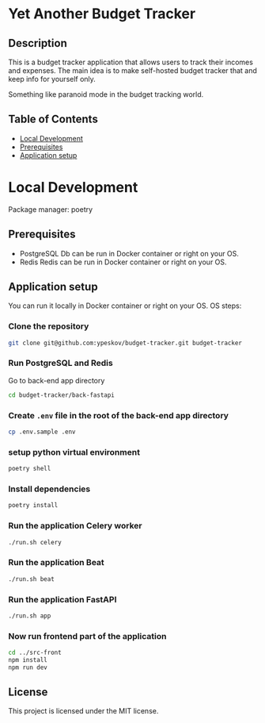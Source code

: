 # Yet Another Budget Tracker

## Description
This is a budget tracker application that allows users to track their incomes and expenses.
The main idea is to make self-hosted budget tracker that and keep info for yourself only.

Something like paranoid mode in the budget tracking world.

## Table of Contents
  - [Local Development](#local-development)
  - [Prerequisites](#prerequisites)
  - [Application setup](#application-setup)


# Local Development
Package manager: poetry


## Prerequisites
- PostgreSQL
Db can be run in Docker container or right on your OS.
- Redis
Redis can be run in Docker container or right on your OS.


## Application setup
You can run it locally in Docker container or right on your OS.
OS steps:
### Clone the repository
```bash
git clone git@github.com:ypeskov/budget-tracker.git budget-tracker
``` 
### Run PostgreSQL and Redis
Go to back-end app directory
```bash
cd budget-tracker/back-fastapi
```
### Create `.env` file in the root of the back-end app directory
```bash
cp .env.sample .env
```
### setup python virtual environment
```bash
poetry shell
```
### Install dependencies
```bash
poetry install
```
### Run the application Celery worker
```bash
./run.sh celery
```
### Run the application Beat
```bash
./run.sh beat
```
### Run the application FastAPI
```bash
./run.sh app
```
### Now run frontend part of the application
```bash
cd ../src-front
npm install
npm run dev
```

## License
This project is licensed under the MIT license.

